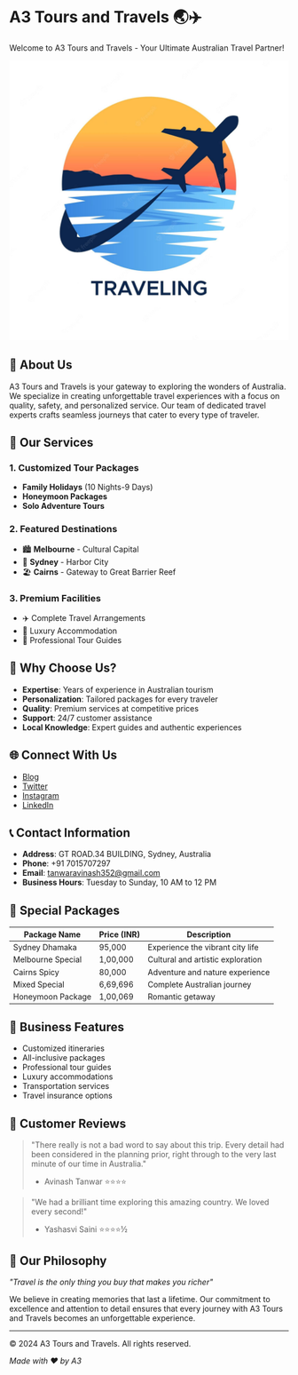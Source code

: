 # A3 Tours and Travels 🌏✈️

Welcome to A3 Tours and Travels - Your Ultimate Australian Travel Partner!

![A3 Tours Logo](LOGO%20AUS.jpeg)

## 🌟 About Us

A3 Tours and Travels is your gateway to exploring the wonders of Australia. We specialize in creating unforgettable travel experiences with a focus on quality, safety, and personalized service. Our team of dedicated travel experts crafts seamless journeys that cater to every type of traveler.

## 🎯 Our Services

### 1. Customized Tour Packages
- **Family Holidays** (10 Nights-9 Days)
- **Honeymoon Packages**
- **Solo Adventure Tours**

### 2. Featured Destinations
- 🏙️ **Melbourne** - Cultural Capital
- 🌉 **Sydney** - Harbor City
- 🏖️ **Cairns** - Gateway to Great Barrier Reef

### 3. Premium Facilities
- ✈️ Complete Travel Arrangements
- 🏨 Luxury Accommodation
- 🎯 Professional Tour Guides

## 💫 Why Choose Us?

- **Expertise**: Years of experience in Australian tourism
- **Personalization**: Tailored packages for every traveler
- **Quality**: Premium services at competitive prices
- **Support**: 24/7 customer assistance
- **Local Knowledge**: Expert guides and authentic experiences

## 🌐 Connect With Us

- [Blog](https://a3tour.blogspot.com/)
- [Twitter](https://x.com/AnupriyaSingh04)
- [Instagram](https://www.instagram.com/a3_tours.and.travelers)
- [LinkedIn](https://www.linkedin.com/in/anupriya-singh-)

## 📞 Contact Information

- **Address**: GT ROAD.34 BUILDING, Sydney, Australia
- **Phone**: +91 7015707297
- **Email**: tanwaravinash352@gmail.com
- **Business Hours**: Tuesday to Sunday, 10 AM to 12 PM

## 🎁 Special Packages

| Package Name | Price (INR) | Description |
|--------------|-------------|-------------|
| Sydney Dhamaka | 95,000 | Experience the vibrant city life |
| Melbourne Special | 1,00,000 | Cultural and artistic exploration |
| Cairns Spicy | 80,000 | Adventure and nature experience |
| Mixed Special | 6,69,696 | Complete Australian journey |
| Honeymoon Package | 1,00,069 | Romantic getaway |

## 💼 Business Features

- Customized itineraries
- All-inclusive packages
- Professional tour guides
- Luxury accommodations
- Transportation services
- Travel insurance options

## 🌟 Customer Reviews

> "There really is not a bad word to say about this trip. Every detail had been considered in the planning prior, right through to the very last minute of our time in Australia."
> - Avinash Tanwar ⭐⭐⭐⭐

> "We had a brilliant time exploring this amazing country. We loved every second!"
> - Yashasvi Saini ⭐⭐⭐⭐½

## 📜 Our Philosophy

*"Travel is the only thing you buy that makes you richer"*

We believe in creating memories that last a lifetime. Our commitment to excellence and attention to detail ensures that every journey with A3 Tours and Travels becomes an unforgettable experience.

---

© 2024 A3 Tours and Travels. All rights reserved.

*Made with ❤️ by A3*
